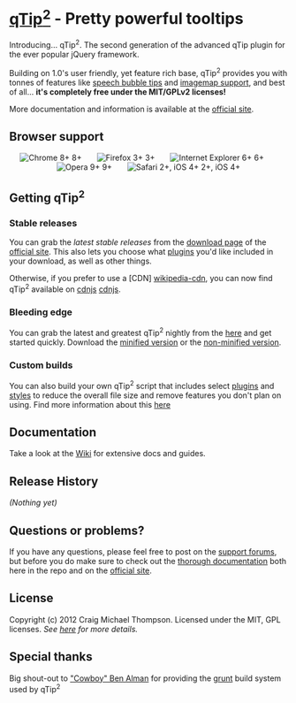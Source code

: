 [qTip<sup>2</sup>][site] - Pretty powerful tooltips
================================

Introducing&hellip; qTip<sup>2</sup>. The second generation of the advanced qTip plugin for the ever popular jQuery framework.

Building on 1.0's user friendly, yet feature rich base, qTip<sup>2</sup> provides you with tonnes of features like
[speech bubble tips][tips] and [imagemap support][imgmap], and best of all... **it's completely free under the MIT/GPLv2 licenses!**

More documentation and information is available at the [official site][site].

## Browser support
<div style="text-transform: sub; text-align: center;">
<img src="http://media1.juggledesign.com/qtip2/images/browsers/64-chrome.png" title="Chrome 8+" /> 8+ &nbsp;&nbsp;&nbsp;&nbsp;&nbsp;
<img src="http://media1.juggledesign.com/qtip2/images/browsers/64-firefox.png" title="Firefox 3+" /> 3+ &nbsp;&nbsp;&nbsp;&nbsp;&nbsp;
<img src="http://media1.juggledesign.com/qtip2/images/browsers/64-ie.png" title="Internet Explorer 6+" /> 6+ &nbsp;&nbsp;&nbsp;&nbsp;&nbsp;
<img src="http://media1.juggledesign.com/qtip2/images/browsers/64-opera.png" title="Opera 9+" /> 9+ &nbsp;&nbsp;&nbsp;&nbsp;&nbsp;
<img src="http://media1.juggledesign.com/qtip2/images/browsers/64-safari.png" title="Safari 2+, iOS 4+" /> 2+, iOS 4+
</div>

## Getting qTip<sup>2</sup>

### Stable releases
You can grab the *latest stable releases* from the [download page][download] of the [official site][site]. This also lets
you choose what [plugins][plugins] you'd like included in your download, as well as other things.

Otherwise, if you prefer to use a [CDN] [wikipedia-cdn], you can now find qTip<sup>2</sup> available on [cdnjs] [cdnjs].

### Bleeding edge
You can grab the latest and greatest qTip<sup>2</sup> nightly from the [here][dist] and get started quickly.
Download the [minified version][min] or the [non-minified version][max].

### Custom builds
You can also build your own qTip<sup>2</sup> script that includes select [plugins][plugins] and [styles][style] to reduce the overall file size and remove features
you don't plan on using. Find more information about this [here][build]

## Documentation
Take a look at the [Wiki][wiki] for extensive docs and guides.

## Release History
_(Nothing yet)_

## Questions or problems?
If you have any questions, please feel free to post on the [support forums][forums], but before you do make sure to
check out the [thorough documentation][wiki] both here in the repo and on the [official site][site].

## License
Copyright (c) 2012 Craig Michael Thompson. Licensed under the MIT, GPL licenses. *See [here][license] for more details.*

## Special thanks
Big shout-out to ["Cowboy" Ben Alman][cowboy] for providing the [grunt][grunt] build system used by qTip<sup>2</sup>

[min]: http://qtip2.com/v/nightly/jquery.qtip.min.js
[max]: http://qtip2.com/v/nightly/jquery.qtip.js

[dist]: http://qtip2.com/v/nightly
[wiki]: http://github.com/Craga89/qTip2/wiki
[build]: http://github.com/Craga89/qTip2/wiki/custom-build
[style]: http://github.com/Craga89/qTip2/wiki/style
[plugins]: http://github.com/Craga89/qTip2/wiki#plugins
[tips]: http://github.com/Craga89/qTip2/wiki/tips
[imgmap]: http://github.com/Craga89/qTip2/wiki/imagemap

[site]: http://qtip2.com/
[download]: http://qtip2.com/download
[forums]: http://craigsworks.com/projects/forums
[license]: http://jquery.org/license

[cowboy]: http://github.com/cowboy
[grunt]: http://github.com/gruntjs/grunt

[wikipedia-cdn]: http://en.wikipedia.org/wiki/Content_delivery_network "Content Delivery Network"
[cdnjs]: http://cdnjs.com/
